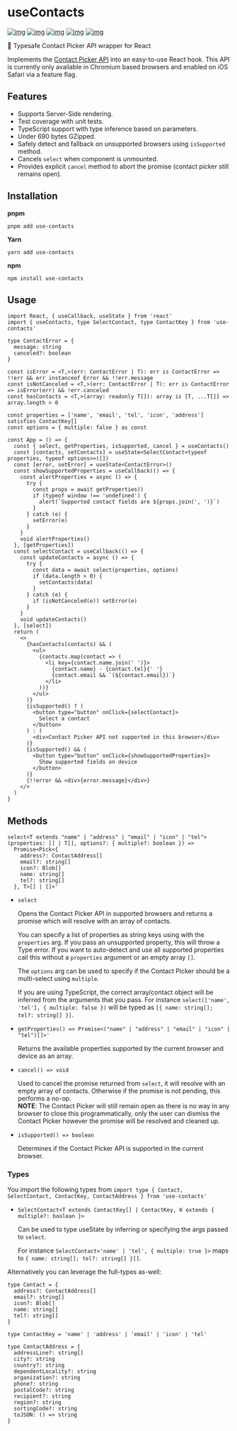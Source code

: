 # useContacts

[![img](https://github.com/woofers/use-contacts/workflows/build/badge.svg)](https://github.com/woofers/use-contacts/actions) [![img](https://badge.fury.io/js/use-contacts.svg)](https://www.npmjs.com/package/use-contacts) [![img](https://img.shields.io/npm/dt/use-contacts.svg)](https://www.npmjs.com/package/use-contacts) [![img](https://badgen.net/bundlephobia/minzip/use-contacts)](https://bundlephobia.com/result?p=use-contacts) [![img](https://img.shields.io/npm/l/use-contacts.svg)](https://github.com/woofers/use-contacts/blob/main/LICENSE)

📇 Typesafe Contact Picker API wrapper for React

Implements the [Contact Picker API](https://developer.mozilla.org/en-US/docs/Web/API/Contact_Picker_API)
into an easy-to-use React hook.  This API is currently only available in Chromium based browsers and enabled on iOS Safari via a feature flag.

## Features

- Supports Server-Side rendering.
- Test coverage with unit tests.
- TypeScript support with type inference based on parameters.
- Under 690 bytes GZipped.
- Safely detect and fallback on unsupported browsers using `isSupported` method.
- Cancels `select` when component is unmounted.
- Provides explicit `cancel` method to abort the promise (contact picker still remains open).

## Installation

**pnpm**

```pnpm
pnpm add use-contacts
```

**Yarn**

```yarn
yarn add use-contacts
```

**npm**

```npm
npm install use-contacts
```

## Usage

```tsx
import React, { useCallback, useState } from 'react'
import { useContacts, type SelectContact, type ContactKey } from 'use-contacts'

type ContactError = {
  message: string
  canceled?: boolean
}

const isError = <T,>(err: ContactError | T): err is ContactError => !!err && err instanceof Error && !!err.message
const isNotCanceled = <T,>(err: ContactError | T): err is ContactError => isError(err) && !err.canceled
const hasContacts = <T,>(array: readonly T[]): array is [T, ...T[]] => array.length > 0

const properties = ['name', 'email', 'tel', 'icon', 'address'] satisfies ContactKey[]
const options = { multiple: false } as const

const App = () => {
  const { select, getProperties, isSupported, cancel } = useContacts()
  const [contacts, setContacts] = useState<SelectContact<typeof properties, typeof options>>([])
  const [error, setError] = useState<ContactError>()
  const showSupportedProperties = useCallback(() => {
    const alertProperties = async () => {
      try {
        const props = await getProperties()
        if (typeof window !== 'undefined') {
          alert(`Supported contact fields are ${props.join(', ')}`)
        }
      } catch (e) {
        setError(e)
      }
    }
    void alertProperties()
  }, [getProperties])
  const selectContact = useCallback(() => {
    const updateContacts = async () => {
      try {
        const data = await select(properties, options)
        if (data.length > 0) {
          setContacts(data)
        }
      } catch (e) {
        if (isNotCanceled(e)) setError(e)
      }
    }
    void updateContacts()
  }, [select])
  return (
    <>
      {hasContacts(contacts) && (
        <ul>
          {contacts.map(contact => (
            <li key={contact.name.join(' ')}>
              {contact.name} - {contact.tel}{' '}
              {contact.email && `(${contact.email})`}
            </li>
          ))}
        </ul>
      )}
      {isSupported() ? (
        <button type="button" onClick={selectContact}>
          Select a contact
        </button>
      ) : (
        <div>Contact Picker API not supported in this browser</div>
      )}
      {isSupported() && (
        <button type="button" onClick={showSupportedProperties}>
          Show supported fields on device
        </button>
      )}
      {!!error && <div>{error.message}</div>}
    </>
  )
}
```


## Methods

  ```tsx
  select<T extends "name" | "address" | "email" | "icon" | "tel">(properties: [] | T[], options?: { multiple?: boolean }) => 
    Promise<Pick<{
      address?: ContactAddress[]
      email?: string[]
      icon?: Blob[]
      name: string[]
      tel?: string[]
    }, T>[] | []>'
  ```

  - `select`

    Opens the Contact Picker API in supported browsers and returns a
    promise which will resolve with an array of contacts. 

    You can specify a list of properties as string keys using 
    with the `properties` arg.  If you pass an unsupported property,
    this will throw a Type error. If you want to auto-detect and use all supported properties
    call this without a `properties` argument or an empty array `[]`.  

    The `options` arg can be used to specify if the Contact Picker
    should be a multi-select using `multiple`. 
    
    If you are using TypeScript, the correct array/contact object will be inferred
    from the arguments that you pass.  For instance `select(['name', 'tel'], { multiple: false })`
    will be typed as `[{ name: string[]; tel?: string[] }]`.

- `getProperties() => Promise<("name" | "address" | "email" | "icon" | "tel")[]>'`

  Returns the available properties supported by the current browser and device as an array.

- `cancel() => void`
  
  Used to cancel the promise returned from `select`, it will resolve with an empty array of contacts.
  Otherwise if the promise is not pending, this performs a no-op.  
  **NOTE**: The Contact Picker will still remain open
  as there is no way in any browser to close this programmatically, 
  only the user can dismiss the Contact Picker
  however the promise will be resolved and cleaned up.

- `isSupported() => boolean`

  Determines if the Contact Picker API is supported in the current browser.

### Types

You import the following types from `import type { Contact, SelectContact, ContactKey, ContactAddress } from 'use-contacts'`

- `SelectContact<T extends ContactKey[] | ContactKey, K extends { multiple?: boolean }>`
  
  Can be used to type useState by inferring or specifying the args passed to `select`.  
  
  For instance `SelectContact<'name' | 'tel', { multiple: true }>` maps to `{ name: string[]; tel?: string[] }[]`.

Alternatively you can leverage the full-types as-well:

```tsx
type Contact = {
  address?: ContactAddress[]
  email?: string[]
  icon?: Blob[]
  name: string[]
  tel?: string[]
}

type ContactKey = 'name' | 'address' | 'email' | 'icon' | 'tel'

type ContactAddress = {
  addressLine?: string[]
  city?: string
  country?: string
  dependentLocality?: string
  organization?: string
  phone?: string
  postalCode?: string
  recipient?: string
  region?: string
  sortingCode?: string
  toJSON: () => string
}
```